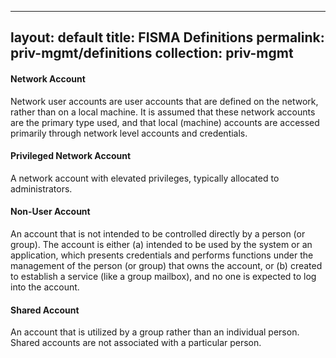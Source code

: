 
---
layout: default
title: FISMA Definitions
permalink: priv-mgmt/definitions
collection: priv-mgmt
---

#### Network Account
Network user accounts are user accounts that are defined on the network, rather than on a local machine. It is assumed that these network accounts are the primary type used, and that local (machine) accounts are accessed primarily through network level accounts and credentials.

#### Privileged Network Account
A network account with elevated privileges, typically allocated to administrators.

#### Non-User Account
An account that is not intended to be controlled directly by a person (or group). The account is either (a) intended to be used by the system or an application, which presents credentials and performs functions under the management of the person (or group) that owns the account, or (b) created to establish a service (like a group mailbox), and no one is expected to log into the account.

#### Shared Account
An account that is utilized by a group rather than an individual person. Shared accounts are not associated with a particular person.
